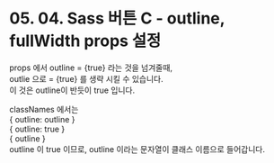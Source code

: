 # 05. 04. Sass 버튼 C - outline, fullWidth props 설정

props 에서 outline = {true} 라는 것을 넘겨줄때,  
outlie 으로 = {true} 를 생략 시킬 수 있습니다.  
이 것은 outline이 반듯이 true 입니다.

classNames 에서는  
{ outline: outline }  
{ outline: true }  
{ outline }  
outline 이 true 이므로, outline 이라는 문자열이 클래스 이름으로 들어갑니다.
